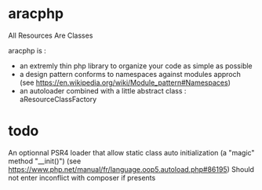# aracphp
All Resources Are Classes

aracphp is :
* an extremly thin php library to organize your code as simple as possible
* a design pattern conforms to namespaces against modules approch (see https://en.wikipedia.org/wiki/Module_pattern#Namespaces)
* an autoloader combined with a little abstract class : aResourceClassFactory

# todo
An optionnal PSR4 loader that allow static class auto initialization (a "magic" method "__init()")
(see https://www.php.net/manual/fr/language.oop5.autoload.php#86195)
Should not enter inconflict with composer if presents
